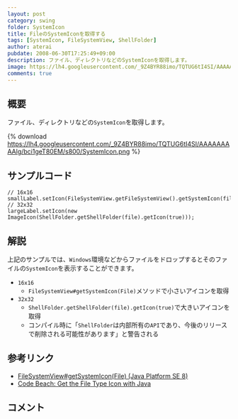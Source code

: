 ```yaml
---
layout: post
category: swing
folder: SystemIcon
title: FileのSystemIconを取得する
tags: [SystemIcon, FileSystemView, ShellFolder]
author: aterai
pubdate: 2008-06-30T17:25:49+09:00
description: ファイル、ディレクトリなどのSystemIconを取得します。
image: https://lh4.googleusercontent.com/_9Z4BYR88imo/TQTUG6tI4SI/AAAAAAAAAlg/bci1geT80EM/s800/SystemIcon.png
comments: true
---
```

## 概要
ファイル、ディレクトリなどの`SystemIcon`を取得します。

{% download https://lh4.googleusercontent.com/_9Z4BYR88imo/TQTUG6tI4SI/AAAAAAAAAlg/bci1geT80EM/s800/SystemIcon.png %}

## サンプルコード
<pre class="prettyprint"><code>// 16x16
smallLabel.setIcon(FileSystemView.getFileSystemView().getSystemIcon(file));
// 32x32
largeLabel.setIcon(new ImageIcon(ShellFolder.getShellFolder(file).getIcon(true)));
</code></pre>

## 解説
上記のサンプルでは、`Windows`環境などからファイルをドロップするとそのファイルの`SystemIcon`を表示することができます。

- `16x16`
    - `FileSystemView#getSystemIcon(File)`メソッドで小さいアイコンを取得
- `32x32`
    - `ShellFolder.getShellFolder(file).getIcon(true)`で大きいアイコンを取得
    - コンパイル時に「`ShellFolder`は内部所有の`API`であり、今後のリリースで削除される可能性があります」と警告される

<!-- dummy comment line for breaking list -->

## 参考リンク
- [FileSystemView#getSystemIcon(File) (Java Platform SE 8)](https://docs.oracle.com/javase/jp/8/docs/api/javax/swing/filechooser/FileSystemView.html#getSystemIcon-java.io.File-)
- [Code Beach: Get the File Type Icon with Java](http://blog.codebeach.com/2008/02/get-file-type-icon-with-java.html)

<!-- dummy comment line for breaking list -->

## コメント
